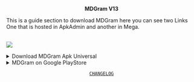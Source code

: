 <div align="center">

**MDGram V13**

</div>
This is a guide section to download MDGram here you can see two Links One that is hosted in ApkAdmin and another in Mega.

<br><img src="https://rcmods-apps.xyz/wp-content/uploads/2022/07/Recurso-74mpd.png">

<details>
 <summary>Download MDGram Apk Universal</summary>
<br>
<div align="center">

<a href="https://apkadmin.com/4pffmjd0ftbe/MDGramV14-9.2.2-2965-universal.apk.html"> `Download` </a>

</div>
</details>
<details>
 <summary>MDGram on Google PlayStore</summary>
<br>
<div align="center">

<a href="https://play.google.com/store/apps/details?id=org.telegram.mdgram"> `Download from PlayStore` </a>

</div>
</details>

<div align="center">

 [`CHANGELOG`](https://github.com/MDGramYou/MDGramYou/releases)

</div>
